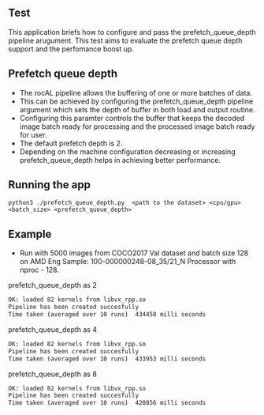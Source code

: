 ## Test

This application briefs how to configure and pass the prefetch_queue_depth pipeline arugument.
This  test  aims to evaluate the prefetch queue depth support and the perfomance boost up.

## Prefetch queue depth

* The rocAL pipeline allows the buffering of one or more batches of data.
* This can be achieved by configuring the prefetch_queue_depth pipeline argument which sets the depth of buffer in both load and output routine.
* Configuring this paramter controls the buffer that keeps the decoded image batch ready for processing and the processed image batch ready for user.
* The default prefetch depth is 2.
* Depending on the machine configuration decreasing or increasing   prefetch_queue_depth helps in achieving better performance.

## Running the app

`python3 ./prefetch_queue_depth.py  <path to the dataset> <cpu/gpu> <batch_size> <prefetch_queue_depth>`

## Example

* Run with 5000 images from COCO2017 Val dataset and batch size 128 on AMD Eng Sample: 100-000000248-08_35/21_N Processor with nproc - 128.

prefetch_queue_depth as 2

```bash
OK: loaded 82 kernels from libvx_rpp.so
Pipeline has been created succesfully
Time taken (averaged over 10 runs)  434458 milli seconds
```

prefetch_queue_depth as 4

```bash
OK: loaded 82 kernels from libvx_rpp.so
Pipeline has been created succesfully
Time taken (averaged over 10 runs)  433953 milli seconds
```

prefetch_queue_depth as 8

```bash
OK: loaded 82 kernels from libvx_rpp.so
Pipeline has been created succesfully
Time taken (averaged over 10 runs)  420856 milli seconds
```
